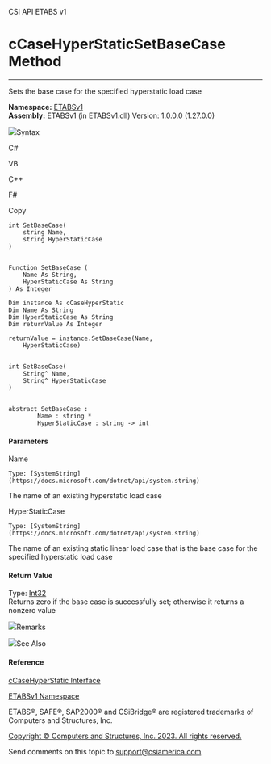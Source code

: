 ﻿

CSI API ETABS v1

# cCaseHyperStaticSetBaseCase Method  
  
---  
  
Sets the base case for the specified hyperstatic load case

**Namespace:** [ETABSv1](2780f1b8-2033-5289-2298-1cdb2a7508d9.htm)  
**Assembly:** ETABSv1 (in ETABSv1.dll) Version: 1.0.0.0 (1.27.0.0)

![](../icons/SectionExpanded.png)Syntax

C#

VB

C++

F#

Copy

    
    
    int SetBaseCase(
    	string Name,
    	string HyperStaticCase
    )
    
    
    Function SetBaseCase ( 
    	Name As String,
    	HyperStaticCase As String
    ) As Integer
    
    Dim instance As cCaseHyperStatic
    Dim Name As String
    Dim HyperStaticCase As String
    Dim returnValue As Integer
    
    returnValue = instance.SetBaseCase(Name, 
    	HyperStaticCase)
    
    
    int SetBaseCase(
    	String^ Name, 
    	String^ HyperStaticCase
    )
    
    
    abstract SetBaseCase : 
            Name : string * 
            HyperStaticCase : string -> int 
    

#### Parameters

Name

    Type: [SystemString](https://docs.microsoft.com/dotnet/api/system.string)  
The name of an existing hyperstatic load case

HyperStaticCase

    Type: [SystemString](https://docs.microsoft.com/dotnet/api/system.string)  
The name of an existing static linear load case that is the base case for the
specified hyperstatic load case

#### Return Value

Type: [Int32](https://docs.microsoft.com/dotnet/api/system.int32)  
Returns zero if the base case is successfully set; otherwise it returns a
nonzero value

![](../icons/SectionExpanded.png)Remarks

![](../icons/SectionExpanded.png)See Also

#### Reference

[cCaseHyperStatic Interface](f550a21c-b27f-8121-5418-6bfad8689ffe.htm)

[ETABSv1 Namespace](2780f1b8-2033-5289-2298-1cdb2a7508d9.htm)

ETABS®, SAFE®, SAP2000® and CSiBridge® are registered trademarks of Computers
and Structures, Inc.  

[Copyright © Computers and Structures, Inc. 2023. All rights
reserved.](http://www.csiamerica.com)

Send comments on this topic to
[support@csiamerica.com](mailto:support%40csiamerica.com?Subject=CSI%20API%20ETABS%20v1)

